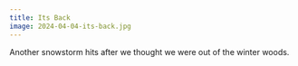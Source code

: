 ```yaml
---
title: Its Back
image: 2024-04-04-its-back.jpg
---
```


Another snowstorm hits after we thought we were out of the winter woods.

<!--more-->
